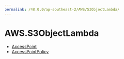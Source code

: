 ```yaml
---
permalink: /48.0.0/ap-southeast-2/AWS/S3ObjectLambda/
---
```


# AWS.S3ObjectLambda



* [AccessPoint](AccessPoint.md)
* [AccessPointPolicy](AccessPointPolicy.md)